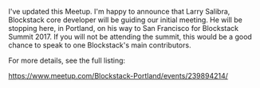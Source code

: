 I've updated this Meetup.  I'm happy to announce that Larry Salibra, Blockstack core developer will be guiding our initial meeting.  He will be stopping here, in Portland, on his way to San Francisco for Blockstack Summit 2017.  If you will not be attending the summit, this would be a good chance to speak to one Blockstack's main contributors.

For more details, see the full listing:

https://www.meetup.com/Blockstack-Portland/events/239894214/
